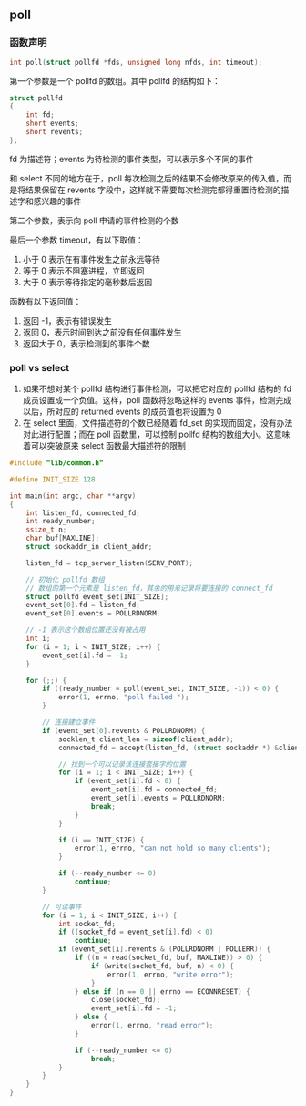 ## poll
### 函数声明
```c
int poll(struct pollfd *fds, unsigned long nfds, int timeout);
```
第一个参数是一个 pollfd 的数组。其中 pollfd 的结构如下：
```c
struct pollfd
{
    int fd;
    short events;
    short revents;
};
```
fd 为描述符；events 为待检测的事件类型，可以表示多个不同的事件

和 select 不同的地方在于，poll 每次检测之后的结果不会修改原来的传入值，而是将结果保留在 revents 字段中，这样就不需要每次检测完都得重置待检测的描述字和感兴趣的事件

第二个参数，表示向 poll 申请的事件检测的个数

最后一个参数 timeout，有以下取值：
1. 小于 0 表示在有事件发生之前永远等待
2. 等于 0 表示不阻塞进程，立即返回
3. 大于 0 表示等待指定的毫秒数后返回

函数有以下返回值：
1. 返回 -1，表示有错误发生
2. 返回 0，表示时间到达之前没有任何事件发生
3. 返回大于 0，表示检测到的事件个数

### poll vs select
1. 如果不想对某个 pollfd 结构进行事件检测，可以把它对应的 pollfd 结构的 fd 成员设置成一个负值。这样，poll 函数将忽略这样的 events 事件，检测完成以后，所对应的 returned events 的成员值也将设置为 0
2. 在 select 里面，文件描述符的个数已经随着 fd_set 的实现而固定，没有办法对此进行配置；而在 poll 函数里，可以控制 pollfd 结构的数组大小。这意味着可以突破原来 select 函数最大描述符的限制

```c
#include "lib/common.h"

#define INIT_SIZE 128

int main(int argc, char **argv)
{
    int listen_fd, connected_fd;
    int ready_number;
    ssize_t n;
    char buf[MAXLINE];
    struct sockaddr_in client_addr;

    listen_fd = tcp_server_listen(SERV_PORT);

    // 初始化 pollfd 数组
    // 数组的第一个元素是 listen_fd，其余的用来记录将要连接的 connect_fd
    struct pollfd event_set[INIT_SIZE];
    event_set[0].fd = listen_fd;
    event_set[0].events = POLLRDNORM;

    // -1 表示这个数组位置还没有被占用
    int i;
    for (i = 1; i < INIT_SIZE; i++) {
        event_set[i].fd = -1;
    }

    for (;;) {
        if ((ready_number = poll(event_set, INIT_SIZE, -1)) < 0) {
            error(1, errno, "poll failed ");
        }

        // 连接建立事件
        if (event_set[0].revents & POLLRDNORM) {
            socklen_t client_len = sizeof(client_addr);
            connected_fd = accept(listen_fd, (struct sockaddr *) &client_addr, &client_len);

            // 找到一个可以记录该连接套接字的位置
            for (i = 1; i < INIT_SIZE; i++) {
                if (event_set[i].fd < 0) {
                    event_set[i].fd = connected_fd;
                    event_set[i].events = POLLRDNORM;
                    break;
                }
            }

            if (i == INIT_SIZE) {
                error(1, errno, "can not hold so many clients");
            }

            if (--ready_number <= 0)
                continue;
        }

        // 可读事件
        for (i = 1; i < INIT_SIZE; i++) {
            int socket_fd;
            if ((socket_fd = event_set[i].fd) < 0)
                continue;
            if (event_set[i].revents & (POLLRDNORM | POLLERR)) {
                if ((n = read(socket_fd, buf, MAXLINE)) > 0) {
                    if (write(socket_fd, buf, n) < 0) {
                        error(1, errno, "write error");
                    }
                } else if (n == 0 || errno == ECONNRESET) {
                    close(socket_fd);
                    event_set[i].fd = -1;
                } else {
                    error(1, errno, "read error");
                }

                if (--ready_number <= 0)
                    break;
            }
        }
    }
}
```